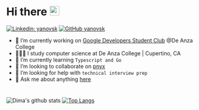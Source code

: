 <div align="left">
  <h1> Hi there <img src="https://media.giphy.com/media/hvRJCLFzcasrR4ia7z/giphy.gif" width="25px"></h1>
</div>
 
<p align='right'> 

[![Linkedin: yanovsk](https://img.shields.io/badge/-yanovsk-blue?style=flat-square&logo=Linkedin&logoColor=white&link=https://www.linkedin.com/in/yanovsk/)](https://www.linkedin.com/in/yanovsk/)
[![GitHub yanovsk](https://img.shields.io/github/followers/yanovsk?label=follow&style=social)](https://github.com/yanovsk)


- 🔭 I’m currently working on [Google Developers Student Club](https://gdsc.community.dev/de-anza-college/) @De Anza College
- 🧑🏻‍💻 I study computer science at De Anza College | Cupertino, CA
- 🌱 I’m currently learning ```Typescript and Go```
- 👯 I’m looking to collaborate on [pnyx](https://github.com/yanovsk/pnyx)
- 🤔 I’m looking for help with ```technical interview prep```
- 💬 Ask me about anything [here](https://www.instagram.com/dyanovsky_/)

<h1></h1>

  
<div align="left">

![Dima's github stats](https://github-readme-stats.vercel.app/api/?username=yanovsk&show_icons=true&title_color=1F75C8&icon_color=2AA410&text_color=043667&bg_color=ffffff) 
[![Top Langs](https://github-readme-stats.vercel.app/api/top-langs/?username=yanovsk&layout=compact)](https://github.com/yanovsk/github-readme-stats)

</div>


